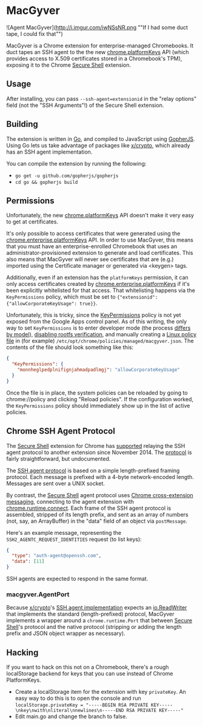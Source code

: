 # MacGyver

![Agent MacGyver](http://i.imgur.com/iwNSsNR.png ""If I had some duct tape, I could fix that"")

MacGyver is a Chrome extension for enterprise-managed Chromebooks. It
duct tapes an SSH agent to the the new [chrome.platformKeys][] API
(which provides access to X.509 certificates stored in a Chromebook's
TPM), exposing it to the Chrome [Secure Shell][] extension.

## Usage

After installing, you can pass `--ssh-agent=extensionid` in the "relay
options" field (not the "SSH Arguments"!) of the Secure Shell
extension.

## Building

The extension is written in [Go][], and compiled to JavaScript using
[GopherJS][]. Using Go lets us take advantage of packages like
[x/crypto][], which already has an SSH agent implementation.

You can compile the extension by running the following:

 * `go get -u github.com/gopherjs/gopherjs`
 * `cd go && gopherjs build`

## Permissions

Unfortunately, the new [chrome.platformKeys][] API doesn't make it
very easy to get at certificates.

It's only possible to access certificates that were generated using
the [chrome.enterprise.platformKeys][] API. In order to use MacGyver,
this means that you must have an enterprise-enrolled Chromebook that
uses an administrator-provisioned extension to generate and load
certificates. This also means that MacGyver will never see
certificates that are (e.g.) imported using the Certificate manager or
generated via &lt;keygen&gt; tags.

Additionally, even if an extension has the `platformKeys` permission,
it can only access certificates created by
[chrome.enterprise.platformKeys][] if it's been explicitly whitelisted
for that access. That whitelisting happens via the `KeyPermissions`
policy, which must be set to `{"extensionid":
{"allowCorporateKeyUsage": true}}`.

Unfortunately, this is tricky, since the [KeyPermissions][] policy is
not yet exposed from the Google Apps control panel. As of this
writing, the only way to set `KeyPermissions` is to enter developer
mode (the process [differs by model][Chromebook developer mode]),
[disabling rootfs verification][Chromebook rootfs], and manually
creating a [Linux policy file][] in (for example)
`/etc/opt/chrome/policies/managed/macgyver.json`. The contents of the
file should look something like this:

```json
{
  "KeyPermissions": {
    "monnheglpedplnifignjahmadpadlmgj": "allowCorporateKeyUsage"
  }
}
```

Once the file is in place, the system policies can be reloaded by
going to chrome://policy and clicking "Reload policies". If the
configuration worked, the `KeyPermissions` policy should immediately
show up in the list of active policies.

## Chrome SSH Agent Protocol

The [Secure Shell][] extension for Chrome has
[supported][chromium-hterm ssh-agent] relaying the SSH agent protocol
to another extension since November 2014. The [protocol][nassh agent]
is fairly straightforward, but undocumented.

The [SSH agent protocol][ssh-agent] is based on a simple
length-prefixed framing protocol. Each message is prefixed with a
4-byte network-encoded length. Messages are sent over a UNIX socket.

By contrast, the [Secure Shell][] agent protocol uses [Chrome
cross-extension messaging][Cross-extension messaging], connecting to
the agent extension with [chrome.runtime.connect][]. Each frame of the
SSH agent protocol is assembled, stripped of its length prefix, and
sent as an array of numbers (not, say, an ArrayBuffer) in the "data"
field of an object via `postMessage`.

Here's an example message, representing the
`SSH2_AGENTC_REQUEST_IDENTITIES` request (to list keys):

```json
{
  "type": "auth-agent@openssh.com",
  "data": [11]
}
```

SSH agents are expected to respond in the same format.

### macgyver.AgentPort

Because [x/crypto][]'s [SSH agent
implementation][x/crypto/ssh/agent.ServeAgent] expects an
[io.ReadWriter][] that implements the standard (length-prefixed)
protocol, MacGyver implements a wrapper around a `chrome.runtime.Port`
that between [Secure Shell][]'s protocol and the native protocol
(stripping or adding the length prefix and JSON object wrapper as
necessary).

## Hacking

If you want to hack on this not on a Chromebook, there's a rough localStorage
backend for keys that you can use instead of Chrome PlatformKeys.

 * Create a localStorage item for the extension with key `privateKey`. An easy way to do this is to open the console and run `localStorage.privateKey = "-----BEGIN RSA PRIVATE KEY-----\nkey\nwith\nliteral\nnewlines\n-----END RSA PRIVATE KEY-----"`
 * Edit main.go and change the branch to false.

[Secure Shell]: https://chrome.google.com/webstore/detail/secure-shell/pnhechapfaindjhompbnflcldabbghjo?hl=en
[chrome.platformKeys]: https://developer.chrome.com/extensions/platformKeys
[Go]: http://golang.org/
[Gopherjs]: http://www.gopherjs.org/
[x/crypto]: https://godoc.org/golang.org/x/crypto
[chrome.enterprise.platformKeys]: https://developer.chrome.com/extensions/enterprise_platformKeys
[KeyPermissions]: https://www.chromium.org/administrators/policy-list-3#KeyPermissions
[Chromebook developer mode]: https://www.chromium.org/chromium-os/developer-information-for-chrome-os-devices
[Chromebook rootfs]: https://www.chromium.org/chromium-os/poking-around-your-chrome-os-device#TOC-Making-changes-to-the-filesystem
[Linux policy file]: https://www.chromium.org/administrators/linux-quick-start
[chromium-hterm ssh-agent]: https://groups.google.com/a/chromium.org/d/msg/chromium-hterm/iq-AuvRJsYw/QVJdCw2wSM0J
[nassh agent]: https://github.com/libapps/libapps-mirror/blob/master/nassh/js/nassh_stream_sshagent_relay.js
[ssh-agent]: http://cvsweb.openbsd.org/cgi-bin/cvsweb/src/usr.bin/ssh/PROTOCOL.agent?rev=HEAD
[Cross-extension messaging]: https://developer.chrome.com/extensions/messaging#external
[chrome.runtime.connect]: https://developer.chrome.com/extensions/runtime#method-connect
[x/crypto/ssh/agent.ServeAgent]: https://godoc.org/golang.org/x/crypto/ssh/agent#ServeAgent
[io.ReadWriter]: https://godoc.org/io#ReadWriter
